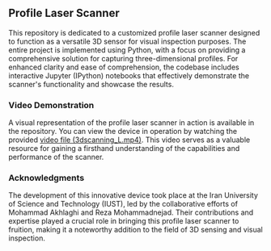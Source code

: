 ## Profile Laser Scanner

This repository is dedicated to a customized profile laser scanner designed to function as a versatile 3D sensor for visual inspection purposes. The entire project is implemented using Python, with a focus on providing a comprehensive solution for capturing three-dimensional profiles. For enhanced clarity and ease of comprehension, the codebase includes interactive Jupyter (IPython) notebooks that effectively demonstrate the scanner's functionality and showcase the results.

### Video Demonstration

A visual representation of the profile laser scanner in action is available in the repository. You can view the device in operation by watching the provided [video file (3dscanning_L.mp4)](https://github.com/mohammadakhlaghi/laser_profile_scanner/blob/main/3dscanning_L.mp4). This video serves as a valuable resource for gaining a firsthand understanding of the capabilities and performance of the scanner.


### Acknowledgments

The development of this innovative device took place at the Iran University of Science and Technology (IUST), led by the collaborative efforts of Mohammad Akhlaghi and Reza Mohammadnejad. Their contributions and expertise played a crucial role in bringing this profile laser scanner to fruition, making it a noteworthy addition to the field of 3D sensing and visual inspection.
